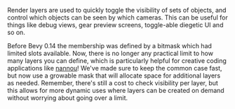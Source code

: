 <!-- #12502 Remove limit on RenderLayers. -->
<!-- https://github.com/bevyengine/bevy/pull/13317 -->

Render layers are used to quickly toggle the visibility of sets of objects, and control which objects can be seen by which cameras.
This can be useful for things like debug views, gear preview screens, toggle-able diegetic UI and so on.

Before Bevy 0.14 the membership was defined by a bitmask which had limited slots available.
Now, there is no longer any practical limit to how many layers you can define, which is particularly helpful for creative coding applications like [nannou](https://nannou.cc/)!
We've made sure to keep the common case fast, but now use a growable mask that will allocate space for additional layers as needed. Remember, there's still a cost to check visibility per layer, but this allows for more dynamic uses where layers can be created on demand without worrying about going over a limit.
